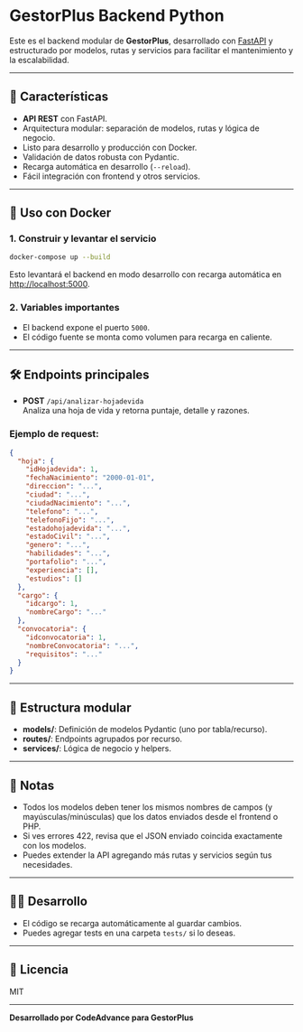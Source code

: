 # GestorPlus Backend Python

Este es el backend modular de **GestorPlus**, desarrollado con [FastAPI](https://fastapi.tiangolo.com/) y estructurado por modelos, rutas y servicios para facilitar el mantenimiento y la escalabilidad.

---

## 🚀 Características

- **API REST** con FastAPI.
- Arquitectura modular: separación de modelos, rutas y lógica de negocio.
- Listo para desarrollo y producción con Docker.
- Validación de datos robusta con Pydantic.
- Recarga automática en desarrollo (`--reload`).
- Fácil integración con frontend y otros servicios.

---

## 🐳 Uso con Docker

### 1. **Construir y levantar el servicio**

```sh
docker-compose up --build
```

Esto levantará el backend en modo desarrollo con recarga automática en [http://localhost:5000](http://localhost:5000).

### 2. **Variables importantes**

- El backend expone el puerto `5000`.
- El código fuente se monta como volumen para recarga en caliente.

---

## 🛠️ Endpoints principales

- **POST** `/api/analizar-hojadevida`  
  Analiza una hoja de vida y retorna puntaje, detalle y razones.

### Ejemplo de request:

```json
{
  "hoja": {
    "idHojadevida": 1,
    "fechaNacimiento": "2000-01-01",
    "direccion": "...",
    "ciudad": "...",
    "ciudadNacimiento": "...",
    "telefono": "...",
    "telefonoFijo": "...",
    "estadohojadevida": "...",
    "estadoCivil": "...",
    "genero": "...",
    "habilidades": "...",
    "portafolio": "...",
    "experiencia": [],
    "estudios": []
  },
  "cargo": {
    "idcargo": 1,
    "nombreCargo": "..."
  },
  "convocatoria": {
    "idconvocatoria": 1,
    "nombreConvocatoria": "...",
    "requisitos": "..."
  }
}
```

---

## 🧩 Estructura modular

- **models/**: Definición de modelos Pydantic (uno por tabla/recurso).
- **routes/**: Endpoints agrupados por recurso.
- **services/**: Lógica de negocio y helpers.

---

## 📝 Notas

- Todos los modelos deben tener los mismos nombres de campos (y mayúsculas/minúsculas) que los datos enviados desde el frontend o PHP.
- Si ves errores 422, revisa que el JSON enviado coincida exactamente con los modelos.
- Puedes extender la API agregando más rutas y servicios según tus necesidades.

---

## 👨‍💻 Desarrollo

- El código se recarga automáticamente al guardar cambios.
- Puedes agregar tests en una carpeta `tests/` si lo deseas.

---

## 📄 Licencia

MIT

---

**Desarrollado por CodeAdvance para GestorPlus**
